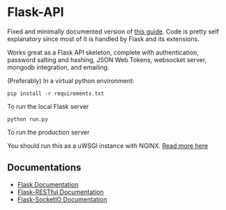 # Flask-API

Fixed and minimally documented version of [this guide](https://dev.to/paurakhsharma/series/3672). Code is pretty self explanatory since most of it is handled by Flask and its extensions.

Works great as a Flask API skeleton, complete with authentication, password salting and hashing, JSON Web Tokens, websocket server, mongodb integration, and emailing.

(Preferably) In a virtual python environment:

`pip install -r requirements.txt`

To run the local Flask server

`python run.py`

To run the production server

You should run this as a uWSGI instance with NGINX. [Read more here](https://www.digitalocean.com/community/tutorials/how-to-serve-flask-applications-with-uwsgi-and-nginx-on-ubuntu-20-04)

## Documentations

* [Flask Documentation](https://flask.palletsprojects.com/en/1.1.x/)
* [Flask-RESTful Documentation](https://flask-restful.readthedocs.io/en/latest/)
* [Flask-SocketIO Documentation](https://flask-socketio.readthedocs.io/en/latest/)